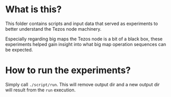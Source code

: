 # What is this?

This folder contains scripts and input data that served as experiments to
better understand the Tezos node machinery.

Especially regarding big maps the Tezos node is a bit of a black box, these
experiments helped gain insight into what big map operation sequences can be
expected.

# How to run the experiments?

Simply call `./script/run`. This will remove output dir and a new output dir will result from the `run` execution.
